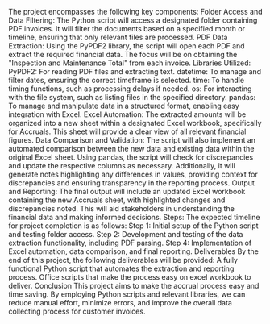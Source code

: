 The project encompasses the following key components:
Folder Access and Data Filtering:
The Python script will access a designated folder containing PDF invoices. It will filter the documents based on a specified month or timeline, ensuring that only relevant files are processed.
PDF Data Extraction:
Using the PyPDF2 library, the script will open each PDF and extract the required financial data. The focus will be on obtaining the "Inspection and Maintenance Total" from each invoice.
Libraries Utilized:
PyPDF2: For reading PDF files and extracting text.
datetime: To manage and filter dates, ensuring the correct timeframe is selected.
time: To handle timing functions, such as processing delays if needed.
os: For interacting with the file system, such as listing files in the specified directory.
pandas: To manage and manipulate data in a structured format, enabling easy integration with Excel.
Excel Automation:
The extracted amounts will be organized into a new sheet within a designated Excel workbook, specifically for Accruals. This sheet will provide a clear view of all relevant financial figures.
Data Comparison and Validation:
The script will also implement an automated comparison between the new data and existing data within the original Excel sheet. Using pandas, the script will check for discrepancies and update the respective columns as necessary.
Additionally, it will generate notes highlighting any differences in values, providing context for discrepancies and ensuring transparency in the reporting process.
Output and Reporting:
The final output will include an updated Excel workbook containing the new Accruals sheet, with highlighted changes and discrepancies noted. This will aid stakeholders in understanding the financial data and making informed decisions.
Steps:
The expected timeline for project completion is as follows:
Step 1: Initial setup of the Python script and testing folder access.
Step 2: Development and testing of the data extraction functionality, including PDF parsing.
Step 4: Implementation of Excel automation, data comparison, and final reporting.
Deliverables
By the end of this project, the following deliverables will be provided:
A fully functional Python script that automates the extraction and reporting process.
Office scripts that make the process easy on excel workbook to deliver.
Conclusion
This project aims to make the accrual process easy and time saving. By employing Python scripts and relevant libraries, we can reduce manual effort, minimize errors, and improve the overall data collecting process for customer invoices.
